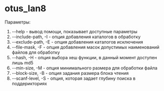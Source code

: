 # otus_lan8
Параметры:
1) --help - вывод помощи, показывает доступные параметры
2) --include-path, -I - опция добавления каталогов в обработку
3) --exclude-path, -E - опция добавления каталогов исключения
4) --file-mask, -F - опция добавления масок допустимых наименований файлов для обработку
5) --hash, -H - опция выбора хеш функции, в данный момент доступен лишь md5
6) --min-size, -M - опция минимального размера для обработки файла
7) --block-size, -B - опция задания размера блока чтения
8) --scanf-level, -S - опция, которая задает глубину поиска в поддерикториях
